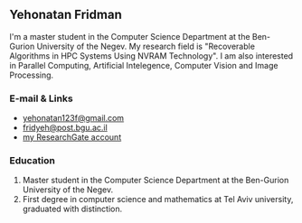 ## Yehonatan Fridman

I'm a master student in the Computer Science Department at the Ben-Gurion University of the Negev. My research field is "Recoverable Algorithms in HPC Systems Using NVRAM Technology". I am also interested in Parallel Computing, Artificial Intelegence, Computer Vision and Image Processing.

### E-mail & Links

* yehonatan123f@gmail.com
* fridyeh@post.bgu.ac.il
* [my ResearchGate account](https://www.researchgate.net/profile/Yehonatan_Fridman)



### Education
1) Master student in the Computer Science Department at the Ben-Gurion University of the Negev.
2) First degree in computer science and mathematics at Tel Aviv university, graduated with distinction.
